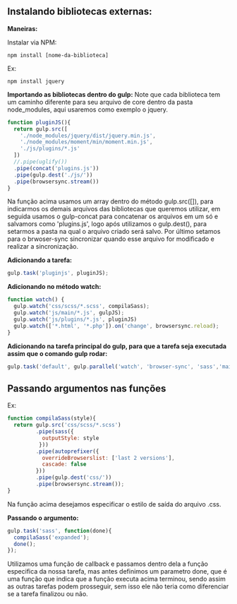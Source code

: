 ## Instalando bibliotecas externas:
**Maneiras:**

Instalar via NPM:
```properties
npm install [nome-da-biblioteca]
```

Ex:
```properties
npm install jquery
```

**Importando as bibliotecas dentro do gulp:**
Note que cada biblioteca tem um caminho diferente para seu arquivo de core dentro da pasta node_modules, aqui usaremos como exemplo o jquery.

```javascript
function pluginJS(){
  return gulp.src([
    './node_modules/jquery/dist/jquery.min.js',
    './node_modules/moment/min/moment.min.js',
    './js/plugins/*.js'
  ])
  //.pipe(uglify())
  .pipe(concat('plugins.js'))
  .pipe(gulp.dest('./js/'))
  .pipe(browsersync.stream())
}
```

Na função acima usamos um array dentro do método gulp.src([]), para indicarmos os demais arquivos das bibliotecas que queremos utilizar, em seguida usamos o gulp-concat para concatenar os arquivos em um só e salvamors como 'plugins.js', logo após utilizamos o gulp.dest(), para setarmos a pasta na qual o arquivo criado será salvo. Por último setamos para o brwoser-sync sincronizar quando esse arquivo for modificado e realizar a sincronização.

**Adicionando a tarefa:**
```javascript
gulp.task('pluginjs', pluginJS);
```

**Adicionando no método watch:**
```javascript
function watch() {
  gulp.watch('css/scss/*.scss', compilaSass);
  gulp.watch('js/main/*.js', gulpJS);
  gulp.watch('js/plugins/*.js', pluginJS)
  gulp.watch(['*.html', '*.php']).on('change', browsersync.reload);
}
```
**Adicionando na tarefa principal do gulp, para que a tarefa seja executada assim que o comando gulp rodar:**
```javascript
gulp.task('default', gulp.parallel('watch', 'browser-sync', 'sass','mainjs', 'pluginjs'));
```

## Passando argumentos nas funções
Ex:
```javascript
function compilaSass(style){
  return gulp.src('css/scss/*.scss')
         .pipe(sass({
           outputStyle: style
          }))
         .pipe(autoprefixer({
           overrideBrowserslist: ['last 2 versions'],
           cascade: false
         }))
         .pipe(gulp.dest('css/'))
         .pipe(browsersync.stream());
}
```
Na função acima desejamos especificar o estilo de saída do arquivo .css.

**Passando o argumento:**
```javascript
gulp.task('sass', function(done){
  compilaSass('expanded');
  done();
});
```

Utilizamos uma função de callback e passamos dentro dela a função especifica da nossa tarefa, mas antes definimos um parametro done, que é uma função que indica que a função executa acima terminou, sendo assim as outras tarefas podem prosseguir, sem isso ele não teria como diferenciar se a tarefa finalizou ou não.